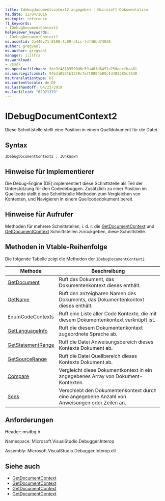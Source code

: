 ```yaml
---
title: Idebugdocumentcontext2 angegeben | Microsoft-Dokumentation
ms.date: 11/04/2016
ms.topic: reference
f1_keywords:
- IDebugDocumentContext2
helpviewer_keywords:
- IDebugDocumentContext2
ms.assetid: 2a446c71-8100-4c09-a1cc-fd446bd74030
author: gregvanl
ms.author: gregvanl
manager: jillfra
ms.workload:
- vssdk
ms.openlocfilehash: 3de9f48109590d6c59a46fd6451a750eecfbaa01
ms.sourcegitcommit: 94b3a052fb1229c7e7f8804b09c1d403385c7630
ms.translationtype: HT
ms.contentlocale: de-DE
ms.lasthandoff: 04/23/2019
ms.locfileid: "62921379"
---
```

# <a name="idebugdocumentcontext2"></a>IDebugDocumentContext2
Diese Schnittstelle stellt eine Position in einem Quelldokument für die Datei.

## <a name="syntax"></a>Syntax

```
IDebugDocumentContext2 : IUnknown
```

## <a name="notes-for-implementers"></a>Hinweise für Implementierer
 Die Debug-Engine (DE) implementiert diese Schnittstelle als Teil der Unterstützung für den Codedebuggen. Zusätzlich zu einer Position im Quellcode stellt diese Schnittstelle Methoden zum Vergleichen von Kontexten, und Navigieren in einem Quellcodedokument bereit.

## <a name="notes-for-callers"></a>Hinweise für Aufrufer
 Methoden für mehrere Schnittstellen, i. d. r. die [GetDocumentContext](../../../extensibility/debugger/reference/idebugstackframe2-getdocumentcontext.md) und [GetDocumentContext](../../../extensibility/debugger/reference/idebugcodecontext2-getdocumentcontext.md) Schnittstellen zurückgeben, diese Schnittstelle.

## <a name="methods-in-vtable-order"></a>Methoden in Vtable-Reihenfolge
 Die folgende Tabelle zeigt die Methoden der `IDebugDocumentContext2`.

|Methode|Beschreibung|
|------------|-----------------|
|[GetDocument](../../../extensibility/debugger/reference/idebugdocumentcontext2-getdocument.md)|Ruft das Dokument, das Dokumentenkontext dieses enthält.|
|[GetName](../../../extensibility/debugger/reference/idebugdocumentcontext2-getname.md)|Ruft den anzeigbaren Namen des Dokuments, das Dokumentenkontext dieses enthält.|
|[EnumCodeContexts](../../../extensibility/debugger/reference/idebugdocumentcontext2-enumcodecontexts.md)|Ruft eine Liste aller Code Kontexte, die mit diesem Dokumentenkontext verknüpft ist.|
|[GetLanguageInfo](../../../extensibility/debugger/reference/idebugdocumentcontext2-getlanguageinfo.md)|Ruft die diesem Dokumentenkontext zugeordnete Sprache ab.|
|[GetStatementRange](../../../extensibility/debugger/reference/idebugdocumentcontext2-getstatementrange.md)|Ruft die Datei Anweisungsbereich dieses Kontexts Dokument ab.|
|[GetSourceRange](../../../extensibility/debugger/reference/idebugdocumentcontext2-getsourcerange.md)|Ruft die Datei Quellbereich dieses Kontexts Dokument ab.|
|[Compare](../../../extensibility/debugger/reference/idebugdocumentcontext2-compare.md)|Vergleicht diese Dokumentkontext in ein angegebenes Array von Dokument-Kontexten.|
|[Seek](../../../extensibility/debugger/reference/idebugdocumentcontext2-seek.md)|Verschiebt den Dokumentenkontext durch eine angegebene Anzahl von Anweisungen oder Zeilen an.|

## <a name="requirements"></a>Anforderungen
 Header: msdbg.h

 Namespace: Microsoft.VisualStudio.Debugger.Interop

 Assembly: Microsoft.VisualStudio.Debugger.Interop.dll

## <a name="see-also"></a>Siehe auch
- [GetDocumentContext](../../../extensibility/debugger/reference/idebugcanstopevent2-getdocumentcontext.md)
- [GetDocumentContext](../../../extensibility/debugger/reference/idebugactivatedocumentevent2-getdocumentcontext.md)
- [GetDocumentContext](../../../extensibility/debugger/reference/idebugstackframe2-getdocumentcontext.md)
- [GetDocumentContext](../../../extensibility/debugger/reference/idebugcodecontext2-getdocumentcontext.md)
